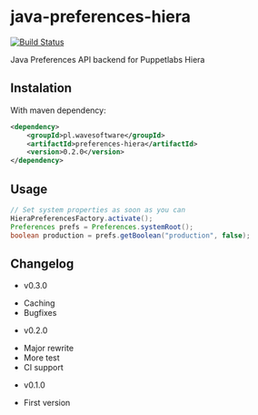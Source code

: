 java-preferences-hiera
======================

[![Build Status](https://travis-ci.org/wavesoftware/java-preferences-hiera.png?branch=master)](https://travis-ci.org/wavesoftware/java-preferences-hiera)

Java Preferences API backend for Puppetlabs Hiera

Instalation
-----------

With maven dependency:

```xml
<dependency>
	<groupId>pl.wavesoftware</groupId>
	<artifactId>preferences-hiera</artifactId>
	<version>0.2.0</version>
</dependency>
```

Usage
-----

```java
// Set system properties as soon as you can
HieraPreferencesFactory.activate();
Preferences prefs = Preferences.systemRoot();
boolean production = prefs.getBoolean("production", false);
```

Changelog
---------

* v0.3.0

- Caching
- Bugfixes

* v0.2.0

- Major rewrite
- More test
- CI support

* v0.1.0

- First version
